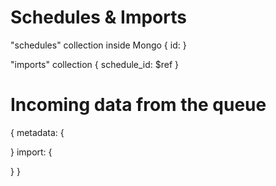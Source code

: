 # Schedules & Imports

"schedules" collection inside Mongo
{
  id:
}

"imports" collection
{
  schedule_id: $ref
}

# Incoming data from the queue

{
  metadata: {
    
  }
  import: {

  }
}
